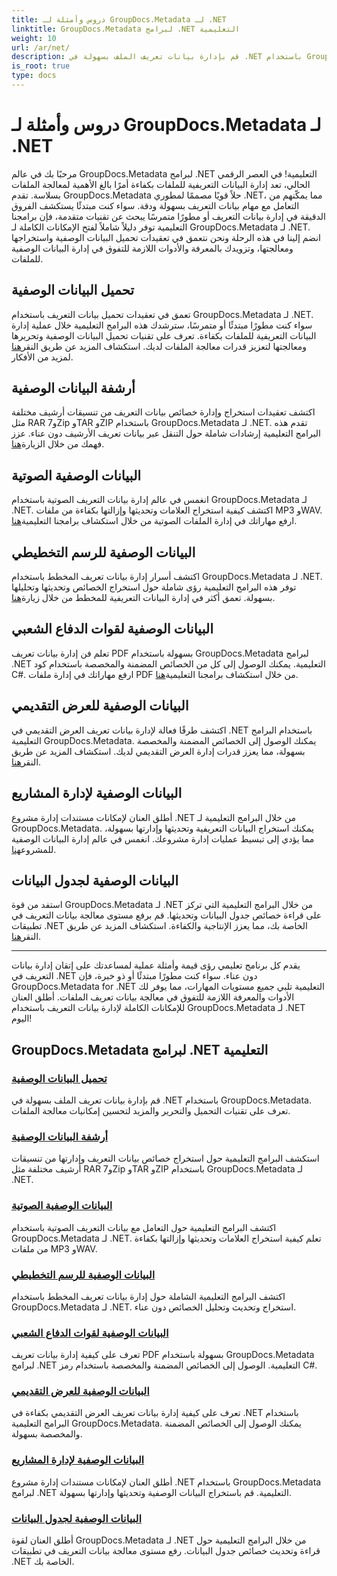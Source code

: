 ```yaml
---
title: دروس وأمثلة لـ GroupDocs.Metadata لـ .NET
linktitle: GroupDocs.Metadata لبرامج .NET التعليمية
weight: 10
url: /ar/net/
description: قم بإدارة بيانات تعريف الملف بسهولة في .NET باستخدام GroupDocs.Metadata. تعرف على تقنيات التحميل والتحرير والمزيد لتحسين إمكانيات معالجة الملفات.
is_root: true
type: docs
---
```

# دروس وأمثلة لـ GroupDocs.Metadata لـ .NET

مرحبًا بك في عالم GroupDocs.Metadata لبرامج .NET التعليمية! في العصر الرقمي الحالي، تعد إدارة البيانات التعريفية للملفات بكفاءة أمرًا بالغ الأهمية لمعالجة الملفات بسلاسة. تقدم GroupDocs.Metadata حلاً قويًا مصممًا لمطوري .NET، مما يمكّنهم من التعامل مع مهام بيانات التعريف بسهولة ودقة. سواء كنت مبتدئًا يستكشف الفروق الدقيقة في إدارة بيانات التعريف أو مطورًا متمرسًا يبحث عن تقنيات متقدمة، فإن برامجنا التعليمية توفر دليلاً شاملاً لفتح الإمكانات الكاملة لـ GroupDocs.Metadata لـ .NET. انضم إلينا في هذه الرحلة ونحن نتعمق في تعقيدات تحميل البيانات الوصفية واستخراجها ومعالجتها، وتزويدك بالمعرفة والأدوات اللازمة للتفوق في إدارة البيانات الوصفية للملفات.

## تحميل البيانات الوصفية  
تعمق في تعقيدات تحميل بيانات التعريف باستخدام GroupDocs.Metadata لـ .NET. سواء كنت مطورًا مبتدئًا أو متمرسًا، سترشدك هذه البرامج التعليمية خلال عملية إدارة البيانات التعريفية للملفات بكفاءة. تعرف على تقنيات تحميل البيانات الوصفية وتحريرها ومعالجتها لتعزيز قدرات معالجة الملفات لديك. استكشاف المزيد عن طريق النقر[هنا](./metadata-loading/) لمزيد من الأفكار.

## أرشفة البيانات الوصفية  
 اكتشف تعقيدات استخراج وإدارة خصائص بيانات التعريف من تنسيقات أرشيف مختلفة مثل RAR و7Zip وTAR وZIP باستخدام GroupDocs.Metadata لـ .NET. تقدم هذه البرامج التعليمية إرشادات شاملة حول التنقل عبر بيانات تعريف الأرشيف دون عناء. عزز فهمك من خلال الزيارة[هنا](./archive-metadata/).

## البيانات الوصفية الصوتية  
 انغمس في عالم إدارة بيانات التعريف الصوتية باستخدام GroupDocs.Metadata لـ .NET. اكتشف كيفية استخراج العلامات وتحديثها وإزالتها بكفاءة من ملفات MP3 وWAV. ارفع مهاراتك في إدارة الملفات الصوتية من خلال استكشاف برامجنا التعليمية[هنا](./audio-metadata/).

## البيانات الوصفية للرسم التخطيطي  
اكتشف أسرار إدارة بيانات تعريف المخطط باستخدام GroupDocs.Metadata لـ .NET. توفر هذه البرامج التعليمية رؤى شاملة حول استخراج الخصائص وتحديثها وتحليلها بسهولة. تعمق أكثر في إدارة البيانات التعريفية للمخطط من خلال زيارة[هنا](./diagram-metadata/).

## البيانات الوصفية لقوات الدفاع الشعبي  
 تعلم فن إدارة بيانات تعريف PDF بسهولة باستخدام GroupDocs.Metadata لبرامج .NET التعليمية. يمكنك الوصول إلى كل من الخصائص المضمنة والمخصصة باستخدام كود C#. ارفع مهاراتك في إدارة ملفات PDF من خلال استكشاف برامجنا التعليمية[هنا](./pdf-metadata/).

## البيانات الوصفية للعرض التقديمي  
 اكتشف طرقًا فعالة لإدارة بيانات تعريف العرض التقديمي في .NET باستخدام البرامج التعليمية GroupDocs.Metadata. يمكنك الوصول إلى الخصائص المضمنة والمخصصة بسهولة، مما يعزز قدرات إدارة العرض التقديمي لديك. استكشاف المزيد عن طريق النقر[هنا](./presentation-metadata/).

## البيانات الوصفية لإدارة المشاريع  
 أطلق العنان لإمكانات مستندات إدارة مشروع .NET من خلال البرامج التعليمية لـ GroupDocs.Metadata. يمكنك استخراج البيانات التعريفية وتحديثها وإدارتها بسهولة، مما يؤدي إلى تبسيط عمليات إدارة مشروعك. انغمس في عالم إدارة البيانات الوصفية للمشروع[هنا](./project-management-metadata/).

## البيانات الوصفية لجدول البيانات  
استفد من قوة GroupDocs.Metadata لـ .NET من خلال البرامج التعليمية التي تركز على قراءة خصائص جدول البيانات وتحديثها. قم برفع مستوى معالجة بيانات التعريف في تطبيقات .NET الخاصة بك، مما يعزز الإنتاجية والكفاءة. استكشاف المزيد عن طريق النقر[هنا](./spreadsheet-metadata/).

----
يقدم كل برنامج تعليمي رؤى قيمة وأمثلة عملية لمساعدتك على إتقان إدارة بيانات التعريف في .NET دون عناء. سواء كنت مطورًا مبتدئًا أو ذو خبرة، فإن GroupDocs.Metadata for .NET التعليمية تلبي جميع مستويات المهارات، مما يوفر لك الأدوات والمعرفة اللازمة للتفوق في معالجة بيانات تعريف الملفات. أطلق العنان للإمكانات الكاملة لإدارة بيانات التعريف باستخدام GroupDocs.Metadata لـ .NET اليوم! 

## GroupDocs.Metadata لبرامج .NET التعليمية
### [تحميل البيانات الوصفية](./metadata-loading/)
قم بإدارة بيانات تعريف الملف بسهولة في .NET باستخدام GroupDocs.Metadata. تعرف على تقنيات التحميل والتحرير والمزيد لتحسين إمكانيات معالجة الملفات.
### [أرشفة البيانات الوصفية](./archive-metadata/)
استكشف البرامج التعليمية حول استخراج خصائص بيانات التعريف وإدارتها من تنسيقات أرشيف مختلفة مثل RAR و7Zip وTAR وZIP باستخدام GroupDocs.Metadata لـ .NET.
### [البيانات الوصفية الصوتية](./audio-metadata/)
اكتشف البرامج التعليمية حول التعامل مع بيانات التعريف الصوتية باستخدام GroupDocs.Metadata لـ .NET. تعلم كيفية استخراج العلامات وتحديثها وإزالتها بكفاءة من ملفات MP3 وWAV.
### [البيانات الوصفية للرسم التخطيطي](./diagram-metadata/)
اكتشف البرامج التعليمية الشاملة حول إدارة بيانات تعريف المخطط باستخدام GroupDocs.Metadata لـ .NET. استخراج وتحديث وتحليل الخصائص دون عناء.
### [البيانات الوصفية لقوات الدفاع الشعبي](./pdf-metadata/)
تعرف على كيفية إدارة بيانات تعريف PDF بسهولة باستخدام GroupDocs.Metadata لبرامج .NET التعليمية. الوصول إلى الخصائص المضمنة والمخصصة باستخدام رمز C#.
### [البيانات الوصفية للعرض التقديمي](./presentation-metadata/)
تعرف على كيفية إدارة بيانات تعريف العرض التقديمي بكفاءة في .NET باستخدام البرامج التعليمية GroupDocs.Metadata. يمكنك الوصول إلى الخصائص المضمنة والمخصصة بسهولة.
### [البيانات الوصفية لإدارة المشاريع](./project-management-metadata/)
أطلق العنان لإمكانات مستندات إدارة مشروع .NET باستخدام GroupDocs.Metadata لبرامج .NET التعليمية. قم باستخراج البيانات الوصفية وتحديثها وإدارتها بسهولة.
### [البيانات الوصفية لجدول البيانات](./spreadsheet-metadata/)
أطلق العنان لقوة GroupDocs.Metadata لـ .NET من خلال البرامج التعليمية حول قراءة وتحديث خصائص جدول البيانات. رفع مستوى معالجة بيانات التعريف في تطبيقات .NET الخاصة بك.